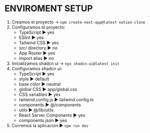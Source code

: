 # ENVIROMENT SETUP
1. Creamos el proyecto → `npm create-next-app@latest notion-clone`
2. Configuramos el proyecto:
   - TypeScript ► yes
   - ESlint ► yes
   - Tailwind CSS ► yes
   - src/ directory ► no
   - App Router ► yes
   - import alias ► no
3. Inicializamos shadcn ui → `npx shadcn-ui@latest init`
4. Configuramos shadcn ui:
   - TypeScript ► yes
   - style ► default
   - base color ► neutral
   - global CSS ► app/global.css
   - CSS variables ► yes
   - tailwind.config.js ► tailwind.config.ts
   - components ► @/components
   - utils ► @/lib/utils
   - React Server Components ► yes
   - components.json ► yes
5. Corremos la aplicacion ► `npm run dev`
